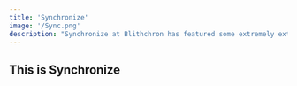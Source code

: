 ```yaml
---
title: 'Synchronize'
image: '/Sync.png'
description: "Synchronize at Blithchron has featured some extremely extravagant and theatrical group dance performances in the past and it is only going to get better by the year. With enthusiastic participation from multiple colleges and academies around the country, Synchronize is sure to knock your socks off."
---
```


## This is Synchronize


